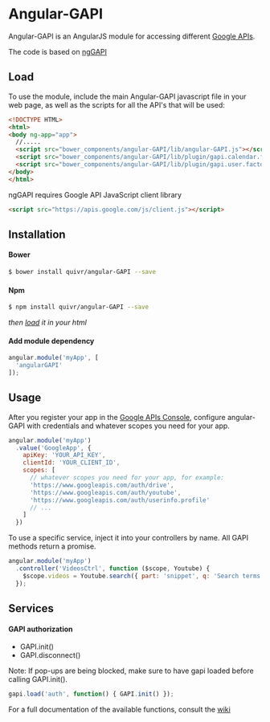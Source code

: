 Angular-GAPI
============

Angular-GAPI is an AngularJS module for accessing different [Google APIs](https://code.google.com/apis/console/).

The code is based on [ngGAPI](https://github.com/christiansmith/ngGAPI)

## Load

To use the module, include the main Angular-GAPI javascript file in your web page, as well as the scripts for all the API's that will be used:

```html
<!DOCTYPE HTML>
<html>
<body ng-app="app">
  //.....
  <script src="bower_components/angular-GAPI/lib/angular-GAPI.js"></script> 
  <script src="bower_components/angular-GAPI/lib/plugin/gapi.calendar.factory.js"></script> 
  <script src="bower_components/angular-GAPI/lib/plugin/gapi.user.factory.js"></script>
</body>
</html>
```
ngGAPI requires Google API JavaScript client library

```html
<script src="https://apis.google.com/js/client.js"></script>
```

## Installation

#### Bower

```bash
$ bower install quivr/angular-GAPI --save
```
#### Npm

```bash
$ npm install quivr/angular-GAPI --save
```

_then [load](https://github.com/quivr/angular-GAPI#load) it in your html_

#### Add module dependency

```javascript
angular.module('myApp', [
  'angularGAPI'
]);
```

## Usage

After you register your app in the [Google APIs Console](https://code.google.com/apis/console), configure angular-GAPI with credentials and whatever scopes you need for your app.

```javascript
angular.module('myApp')
  .value('GoogleApp', {
    apiKey: 'YOUR_API_KEY',
    clientId: 'YOUR_CLIENT_ID',
    scopes: [
      // whatever scopes you need for your app, for example:
      'https://www.googleapis.com/auth/drive',
      'https://www.googleapis.com/auth/youtube',
      'https://www.googleapis.com/auth/userinfo.profile'
      // ...
    ]
  })
  ```

To use a specific service, inject it into your controllers by name. All GAPI methods return a promise.

```javascript
angular.module('myApp')
  .controller('VideosCtrl', function ($scope, Youtube) {
    $scope.videos = Youtube.search({ part: 'snippet', q: 'Search terms' })
  });
```

## Services

#### GAPI authorization

* GAPI.init()
* GAPI.disconnect()

Note: If pop-ups are being blocked, make sure to have gapi loaded before calling GAPI.init().

```javascript
gapi.load('auth', function() { GAPI.init() });
```

For a full documentation of the available functions, consult the [wiki](https://github.com/Quivr/angular-GAPI/wiki)
